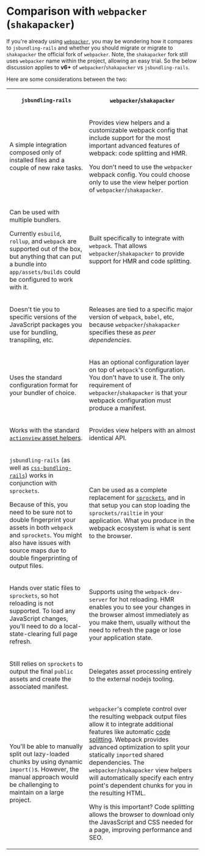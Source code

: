 # Comparison with `webpacker` (`shakapacker`)

If you're already using [`webpacker`](https://github.com/rails/webpacker), you may be wondering how it compares to `jsbundling-rails` and whether you should migrate or migrate to `shakapacker` the official fork of `webpacker`. Note, the `shakapacker` fork still uses `webpacker` name within the project, allowing an easy trial. So the below discussion applies to **v6+** of `webpacker`/`shakapacker` vs `jsbundling-rails`.

Here are some considerations between the two:

<table>
  <tr><th>

  `jsbundling-rails`
  </th><th>

  `webpacker`/`shakapacker`
  </th></tr><tr><td>
  <!-- jsbundling: -->

  A simple integration composed only of installed files and a couple of new rake tasks.

  </td><td>
  <!-- webpacker/shakapacker: -->

  Provides view helpers and a customizable webpack config that include support for the most important advanced features of webpack: code splitting and HMR.

  You don't need to use the `webpacker` webpack config. You could choose only to use the view helper portion of `webpacker`/`shakapacker`.

  </td></tr><tr><td>
  <!-- jsbundling: -->

  Can be used with multiple bundlers.

  Currently `esbuild`, `rollup`, and `webpack` are supported out of the box, but anything that can put a bundle into `app/assets/builds` could be configured to work with it.

  </td><td>
  <!-- webpacker/shakapacker: -->

  Built specifically to integrate with `webpack`. That allows `webpacker`/`shakapacker` to provide support for HMR and code splitting.

  </td></tr><tr><td>
  <!-- jsbundling: --> Doesn't tie you to specific versions of the JavaScript packages you use for bundling, transpiling, etc.

  </td><td>
  <!-- webpacker/shakapacker: -->

  Releases are tied to a specific major version of `webpack`, `babel`, etc, because `webpacker`/`shakapacker` specifies these as _peer dependencies_.

  </td></tr><tr><td>
  <!-- jsbundling: --> Uses the standard configuration format for your bundler of choice.

  </td><td>
  <!-- webpacker/shakapacker: -->

  Has an optional configuration layer on top of `webpack`'s configuration. You don't have to use it. The only requirement of `webpacker`/`shakapacker` is that your webpack configuration must produce a manifest.

  </td></tr><tr><td>
  <!-- jsbundling: -->

  Works with the standard [`actionview` asset helpers](https://api.rubyonrails.org/classes/ActionView/Helpers/AssetUrlHelper.html).

  </td><td>
  <!-- webpacker/shakapacker: --> Provides view helpers with an almost identical API.

  </td></tr><tr><td>

  `jsbundling-rails` (as well as [`css-bundling-rails`](https://github.com/rails/cssbundling-rails)) works in conjunction with `sprockets`.

  Because of this, you need to be sure not to double fingerprint your assets in both `webpack` and `sprockets`. You might also have issues with source maps due to double fingerprinting of output files.

  </td><td>
  <!-- webpacker/shakapacker: -->

  Can be used as a complete replacement for [`sprockets`](https://github.com/rails/sprockets), and in that setup you can stop loading the `sprockets/railtie` in your application. What you produce in the webpack ecosystem is what is sent to the browser.

  </td></tr><tr><td>
  <!-- jsbundling: -->

  Hands over static files to `sprockets`, so hot reloading is not supported. To load any JavaScript changes, you'll need to do a local-state-clearing full page refresh.

  </td><td>
  <!-- webpacker/shakapacker: -->

  Supports using the `webpack-dev-server` for hot reloading. HMR enables you to see your changes in the browser almost immediately as you make them, usually without the need to refresh the page or lose your application state. 

  </td></tr><tr><td>
  <!-- jsbundling: -->

  Still relies on `sprockets` to output the final `public` assets and create the associated manifest.

  </td><td>
  <!-- webpacker/shakapacker: --> Delegates asset processing entirely to the external nodejs tooling.

  </td></tr><tr><td>
  <!-- jsbundling: -->

  You'll be able to manually split out lazy-loaded chunks by using dynamic `import()`s. However, the manual approach would be challenging to maintain on a large project.

  </td><td>
  <!-- webpacker/shakapacker: -->

  `webpacker`'s complete control over the resulting webpack output files allow it to integrate additional features like automatic [code splitting](https://webpack.js.org/guides/code-splitting/).  Webpack provides advanced optimization to split your statically `import`ed shared dependencies. The `webpacker`/`shakapacker` view helpers will automatically specify each entry point's dependent chunks for you in the resulting HTML.
    
  Why is this important? Code splitting allows the browser to download only the JavasScript and CSS needed for a page, improving performance and SEO.

  </td></tr>
</table>

  
